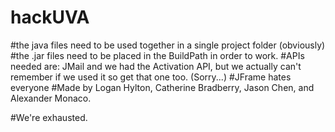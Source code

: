 # hackUVA
#the java files need to be used together in a single project folder (obviously)
#the .jar files need to be placed in the BuildPath in order to work. 
#APIs needed are: JMail and we had the Activation API, but we actually can't remember if we used it so get that one too. (Sorry...)
#JFrame hates everyone
#Made by Logan Hylton, Catherine Bradberry, Jason Chen, and Alexander Monaco.




#We're exhausted.
